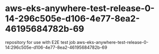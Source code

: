 # aws-eks-anywhere-test-release-0-14-296c505e-d106-4e77-8ea2-46195684782b-69
repository for use with E2E test job aws-eks-anywhere-test-release-0-14:296c505e-d106-4e77-8ea2-46195684782b-69
